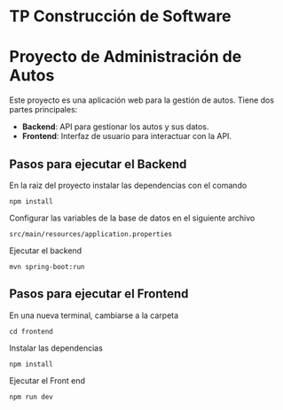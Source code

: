 # TP Construcción de Software

# Proyecto de Administración de Autos

Este proyecto es una aplicación web para la gestión de autos. Tiene dos partes principales:
- **Backend**: API para gestionar los autos y sus datos.
- **Frontend**: Interfaz de usuario para interactuar con la API.

## Pasos para ejecutar el Backend

En la raiz del proyecto instalar las dependencias con el comando 
```
npm install
```

Configurar las variables de la base de datos en el siguiente archivo
```
src/main/resources/application.properties
```

Ejecutar el backend
```
mvn spring-boot:run
```

## Pasos para ejecutar el Frontend

En una nueva terminal, cambiarse a la carpeta
```
cd frontend
```

Instalar las dependencias
```
npm install
```

Ejecutar el Front end
```
npm run dev
```